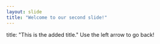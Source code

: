 ```yaml
---
layout: slide
title: "Welcome to our second slide!"
---
```

title: "This is the added title."
Use the left arrow to go back!
